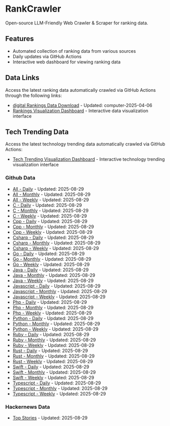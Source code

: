 # RankCrawler

Open-source LLM-Friendly Web Crawler & Scraper for ranking data.

## Features

* Automated collection of ranking data from various sources
* Daily updates via GitHub Actions
* Interactive web dashboard for viewing ranking data


## Data Links

Access the latest ranking data automatically crawled via GitHub Actions through the following links:

* [digital Rankings Data Download](https://github.com/chenjy16/RankCrawler/blob/main/data/1688/digital_computer_2025-04-06.json) - Updated: computer-2025-04-06
* [Rankings Visualization Dashboard](https://chenjy16.github.io/RankCrawler/1688_rankings.html) - Interactive data visualization interface




## Tech Trending Data

Access the latest technology trending data automatically crawled via GitHub Actions:

* [Tech Trending Visualization Dashboard](https://chenjy16.github.io/RankCrawler/tech_trending.html) - Interactive technology trending visualization interface

### Github Data

* [All - Daily](https://github.com/chenjy16/RankCrawler/blob/main/data/github/github_all_daily_2025-08-29.json) - Updated: 2025-08-29
* [All - Monthly](https://github.com/chenjy16/RankCrawler/blob/main/data/github/github_all_monthly_2025-08-29.json) - Updated: 2025-08-29
* [All - Weekly](https://github.com/chenjy16/RankCrawler/blob/main/data/github/github_all_weekly_2025-08-29.json) - Updated: 2025-08-29
* [C - Daily](https://github.com/chenjy16/RankCrawler/blob/main/data/github/github_c_daily_2025-08-29.json) - Updated: 2025-08-29
* [C - Monthly](https://github.com/chenjy16/RankCrawler/blob/main/data/github/github_c_monthly_2025-08-29.json) - Updated: 2025-08-29
* [C - Weekly](https://github.com/chenjy16/RankCrawler/blob/main/data/github/github_c_weekly_2025-08-29.json) - Updated: 2025-08-29
* [Cpp - Daily](https://github.com/chenjy16/RankCrawler/blob/main/data/github/github_cpp_daily_2025-08-29.json) - Updated: 2025-08-29
* [Cpp - Monthly](https://github.com/chenjy16/RankCrawler/blob/main/data/github/github_cpp_monthly_2025-08-29.json) - Updated: 2025-08-29
* [Cpp - Weekly](https://github.com/chenjy16/RankCrawler/blob/main/data/github/github_cpp_weekly_2025-08-29.json) - Updated: 2025-08-29
* [Csharp - Daily](https://github.com/chenjy16/RankCrawler/blob/main/data/github/github_csharp_daily_2025-08-29.json) - Updated: 2025-08-29
* [Csharp - Monthly](https://github.com/chenjy16/RankCrawler/blob/main/data/github/github_csharp_monthly_2025-08-29.json) - Updated: 2025-08-29
* [Csharp - Weekly](https://github.com/chenjy16/RankCrawler/blob/main/data/github/github_csharp_weekly_2025-08-29.json) - Updated: 2025-08-29
* [Go - Daily](https://github.com/chenjy16/RankCrawler/blob/main/data/github/github_go_daily_2025-08-29.json) - Updated: 2025-08-29
* [Go - Monthly](https://github.com/chenjy16/RankCrawler/blob/main/data/github/github_go_monthly_2025-08-29.json) - Updated: 2025-08-29
* [Go - Weekly](https://github.com/chenjy16/RankCrawler/blob/main/data/github/github_go_weekly_2025-08-29.json) - Updated: 2025-08-29
* [Java - Daily](https://github.com/chenjy16/RankCrawler/blob/main/data/github/github_java_daily_2025-08-29.json) - Updated: 2025-08-29
* [Java - Monthly](https://github.com/chenjy16/RankCrawler/blob/main/data/github/github_java_monthly_2025-08-29.json) - Updated: 2025-08-29
* [Java - Weekly](https://github.com/chenjy16/RankCrawler/blob/main/data/github/github_java_weekly_2025-08-29.json) - Updated: 2025-08-29
* [Javascript - Daily](https://github.com/chenjy16/RankCrawler/blob/main/data/github/github_javascript_daily_2025-08-29.json) - Updated: 2025-08-29
* [Javascript - Monthly](https://github.com/chenjy16/RankCrawler/blob/main/data/github/github_javascript_monthly_2025-08-29.json) - Updated: 2025-08-29
* [Javascript - Weekly](https://github.com/chenjy16/RankCrawler/blob/main/data/github/github_javascript_weekly_2025-08-29.json) - Updated: 2025-08-29
* [Php - Daily](https://github.com/chenjy16/RankCrawler/blob/main/data/github/github_php_daily_2025-08-29.json) - Updated: 2025-08-29
* [Php - Monthly](https://github.com/chenjy16/RankCrawler/blob/main/data/github/github_php_monthly_2025-08-29.json) - Updated: 2025-08-29
* [Php - Weekly](https://github.com/chenjy16/RankCrawler/blob/main/data/github/github_php_weekly_2025-08-29.json) - Updated: 2025-08-29
* [Python - Daily](https://github.com/chenjy16/RankCrawler/blob/main/data/github/github_python_daily_2025-08-29.json) - Updated: 2025-08-29
* [Python - Monthly](https://github.com/chenjy16/RankCrawler/blob/main/data/github/github_python_monthly_2025-08-29.json) - Updated: 2025-08-29
* [Python - Weekly](https://github.com/chenjy16/RankCrawler/blob/main/data/github/github_python_weekly_2025-08-29.json) - Updated: 2025-08-29
* [Ruby - Daily](https://github.com/chenjy16/RankCrawler/blob/main/data/github/github_ruby_daily_2025-08-29.json) - Updated: 2025-08-29
* [Ruby - Monthly](https://github.com/chenjy16/RankCrawler/blob/main/data/github/github_ruby_monthly_2025-08-29.json) - Updated: 2025-08-29
* [Ruby - Weekly](https://github.com/chenjy16/RankCrawler/blob/main/data/github/github_ruby_weekly_2025-08-29.json) - Updated: 2025-08-29
* [Rust - Daily](https://github.com/chenjy16/RankCrawler/blob/main/data/github/github_rust_daily_2025-08-29.json) - Updated: 2025-08-29
* [Rust - Monthly](https://github.com/chenjy16/RankCrawler/blob/main/data/github/github_rust_monthly_2025-08-29.json) - Updated: 2025-08-29
* [Rust - Weekly](https://github.com/chenjy16/RankCrawler/blob/main/data/github/github_rust_weekly_2025-08-29.json) - Updated: 2025-08-29
* [Swift - Daily](https://github.com/chenjy16/RankCrawler/blob/main/data/github/github_swift_daily_2025-08-29.json) - Updated: 2025-08-29
* [Swift - Monthly](https://github.com/chenjy16/RankCrawler/blob/main/data/github/github_swift_monthly_2025-08-29.json) - Updated: 2025-08-29
* [Swift - Weekly](https://github.com/chenjy16/RankCrawler/blob/main/data/github/github_swift_weekly_2025-08-29.json) - Updated: 2025-08-29
* [Typescript - Daily](https://github.com/chenjy16/RankCrawler/blob/main/data/github/github_typescript_daily_2025-08-29.json) - Updated: 2025-08-29
* [Typescript - Monthly](https://github.com/chenjy16/RankCrawler/blob/main/data/github/github_typescript_monthly_2025-08-29.json) - Updated: 2025-08-29
* [Typescript - Weekly](https://github.com/chenjy16/RankCrawler/blob/main/data/github/github_typescript_weekly_2025-08-29.json) - Updated: 2025-08-29

### Hackernews Data

* [Top Stories](https://github.com/chenjy16/RankCrawler/blob/main/data/hackernews/hackernews_top_2025-08-29.json) - Updated: 2025-08-29


